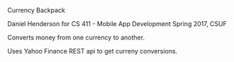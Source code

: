 Currency Backpack

Daniel Henderson for CS 411 - Mobile App Development
Spring 2017, CSUF

Converts money from one currency to another.

Uses Yahoo Finance REST api to get curreny conversions.
